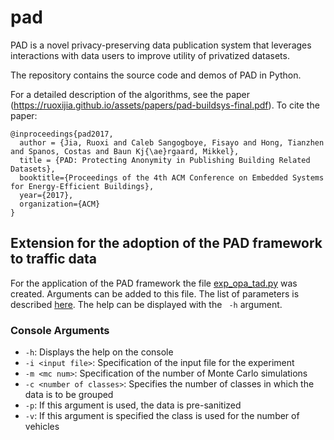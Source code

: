# pad
PAD is a novel privacy-preserving data publication system that leverages interactions with data users to improve utility of privatized datasets.

The repository contains the source code and demos of PAD in Python.

For a detailed description of the algorithms, see the paper (https://ruoxijia.github.io/assets/papers/pad-buildsys-final.pdf).
To cite the paper:

```
@inproceedings{pad2017,
  author = {Jia, Ruoxi and Caleb Sangogboye, Fisayo and Hong, Tianzhen and Spanos, Costas and Baun Kj{\ae}rgaard, Mikkel},
  title = {PAD: Protecting Anonymity in Publishing Building Related Datasets},
  booktitle={Proceedings of the 4th ACM Conference on Embedded Systems for Energy-Efficient Buildings},
  year={2017},
  organization={ACM}
}
```

## Extension for the adoption of the PAD framework to traffic data
For the application of the PAD framework the file [exp_opa_tad.py](experiment/opa_tad/exp_opa_tad.py) was created. Arguments can be added to this file. The list of parameters is described [here](#console-arguments). The help can be displayed with the ` -h` argument.

### Console Arguments
* `-h`: Displays the help on the console
* `-i <input file>`: Specification of the input file for the experiment      
* `-m <mc num>`: Specification of the number of Monte Carlo simulations
* `-c <number of classes>`: Specifies the number of classes in which the data is to be grouped
* `-p`: If this argument is used, the data is pre-sanitized
* `-v`: If this argument is specified the class is used for the number of vehicles
